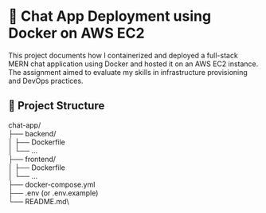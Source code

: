 # 🚀 Chat App Deployment using Docker on AWS EC2

This project documents how I containerized and deployed a full-stack MERN chat application using Docker and hosted it on an AWS EC2 instance. The assignment aimed to evaluate my skills in infrastructure provisioning and DevOps practices.

## 📁 Project Structure
chat-app/\
├── backend/\
│   ├── Dockerfile\
│   └── ...\
├── frontend/\
│   ├── Dockerfile\
│   └── ...\
├── docker-compose.yml\
├── .env (or .env.example)\
└── README.md\
